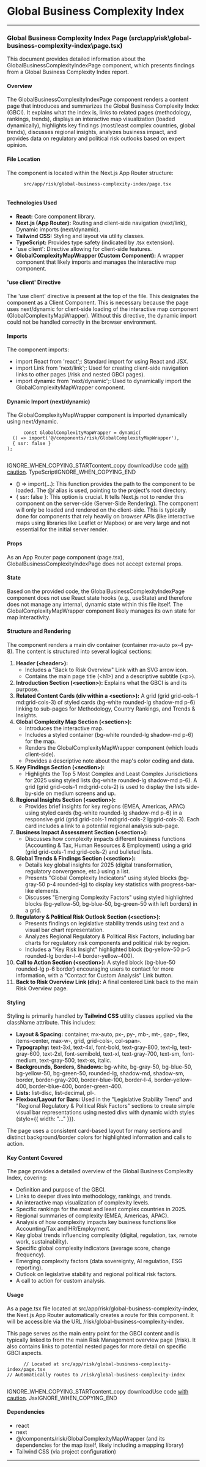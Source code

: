 # Global Business Complexity Index

***

### Global Business Complexity Index Page (src\app\risk\global-business-complexity-index\page.tsx)

This document provides detailed information about the GlobalBusinessComplexityIndexPage component, which presents findings from a Global Business Complexity Index report.

#### Overview

The GlobalBusinessComplexityIndexPage component renders a content page that introduces and summarizes the Global Business Complexity Index (GBCI). It explains what the index is, links to related pages (methodology, rankings, trends), displays an interactive map visualization (loaded dynamically), highlights key findings (most/least complex countries, global trends), discusses regional insights, analyzes business impact, and provides data on regulatory and political risk outlooks based on expert opinion.

#### File Location

The component is located within the Next.js App Router structure:

```
      src/app/risk/global-business-complexity-index/page.tsx
    
```

#### Technologies Used

* **React:** Core component library.
* **Next.js (App Router):** Routing and client-side navigation (next/link), Dynamic imports (next/dynamic).
* **Tailwind CSS:** Styling and layout via utility classes.
* **TypeScript:** Provides type safety (indicated by .tsx extension).
* 'use client': Directive allowing for client-side features.
* **GlobalComplexityMapWrapper (Custom Component):** A wrapper component that likely imports and manages the interactive map component.

#### 'use client' Directive

The 'use client' directive is present at the top of the file. This designates the component as a Client Component. This is necessary because the page uses next/dynamic for client-side loading of the interactive map component (GlobalComplexityMapWrapper). Without this directive, the dynamic import could not be handled correctly in the browser environment.

#### Imports

The component imports:

* import React from 'react';: Standard import for using React and JSX.
* import Link from 'next/link';: Used for creating client-side navigation links to other pages (/risk and nested GBCI pages).
* import dynamic from 'next/dynamic';: Used to dynamically import the GlobalComplexityMapWrapper component.

#### Dynamic Import (next/dynamic)

The GlobalComplexityMapWrapper component is imported dynamically using next/dynamic.

```
      const GlobalComplexityMapWrapper = dynamic(
  () => import('@/components/risk/GlobalComplexityMapWrapper'),
  { ssr: false }
);
    
```

IGNORE\_WHEN\_COPYING\_STARTcontent\_copy  downloadUse code [with caution](https://support.google.com/legal/answer/13505487). TypeScriptIGNORE\_WHEN\_COPYING\_END

* () => import(...): This function provides the path to the component to be loaded. The @/ alias is used, pointing to the project's root directory.
* { ssr: false }: This option is crucial. It tells Next.js not to render this component on the server-side (Server-Side Rendering). The component will only be loaded and rendered on the client-side. This is typically done for components that rely heavily on browser APIs (like interactive maps using libraries like Leaflet or Mapbox) or are very large and not essential for the initial server render.

#### Props

As an App Router page component (page.tsx), GlobalBusinessComplexityIndexPage does not accept external props.

#### State

Based on the provided code, the GlobalBusinessComplexityIndexPage component does not use React state hooks (e.g., useState) and therefore does not manage any internal, dynamic state within this file itself. The GlobalComplexityMapWrapper component likely manages its own state for map interactivity.

#### Structure and Rendering

The component renders a main div container (container mx-auto px-4 py-8). The content is structured into several logical sections:

1. **Header (\<header>):**
   * Includes a "Back to Risk Overview" Link with an SVG arrow icon.
   * Contains the main page title (\<h1>) and a descriptive subtitle (\<p>).
2. **Introduction Section (\<section>):** Explains what the GBCI is and its purpose.
3. **Related Content Cards (div within a \<section>):** A grid (grid grid-cols-1 md:grid-cols-3) of styled cards (bg-white rounded-lg shadow-md p-6) linking to sub-pages for Methodology, Country Rankings, and Trends & Insights.
4. **Global Complexity Map Section (\<section>):**
   * Introduces the interactive map.
   * Includes a styled container (bg-white rounded-lg shadow-md p-6) for the map.
   * Renders the GlobalComplexityMapWrapper component (which loads client-side).
   * Provides a descriptive note about the map's color coding and data.
5. **Key Findings Section (\<section>):**
   * Highlights the Top 5 Most Complex and Least Complex Jurisdictions for 2025 using styled lists (bg-white rounded-lg shadow-md p-6). A grid (grid grid-cols-1 md:grid-cols-2) is used to display the lists side-by-side on medium screens and up.
6. **Regional Insights Section (\<section>):**
   * Provides brief insights for key regions (EMEA, Americas, APAC) using styled cards (bg-white rounded-lg shadow-md p-6) in a responsive grid (grid grid-cols-1 md:grid-cols-2 lg:grid-cols-3). Each card includes a link to a potential regional analysis sub-page.
7. **Business Impact Assessment Section (\<section>):**
   * Discusses how complexity impacts different business functions (Accounting & Tax, Human Resources & Employment) using a grid (grid grid-cols-1 md:grid-cols-2) and bulleted lists.
8. **Global Trends & Findings Section (\<section>):**
   * Details key global insights for 2025 (digital transformation, regulatory convergence, etc.) using a list.
   * Presents "Global Complexity Indicators" using styled blocks (bg-gray-50 p-4 rounded-lg) to display key statistics with progress-bar-like elements.
   * Discusses "Emerging Complexity Factors" using styled highlighted blocks (bg-yellow-50, bg-blue-50, bg-green-50 with left borders) in a grid.
9. **Regulatory & Political Risk Outlook Section (\<section>):**
   * Presents findings on legislative stability trends using text and a visual bar chart representation.
   * Analyzes Regional Regulatory & Political Risk Factors, including bar charts for regulatory risk components and political risk by region.
   * Includes a "Key Risk Insight" highlighted block (bg-yellow-50 p-5 rounded-lg border-l-4 border-yellow-400).
10. **Call to Action Section (\<section>):** A styled block (bg-blue-50 rounded-lg p-6 border) encouraging users to contact for more information, with a "Contact for Custom Analysis" Link button.
11. **Back to Risk Overview Link (div):** A final centered Link back to the main Risk Overview page.

#### Styling

Styling is primarily handled by **Tailwind CSS** utility classes applied via the className attribute. This includes:

* **Layout & Spacing:** container, mx-auto, px-, py-, mb-, mt-, gap-, flex, items-center, max-w-, grid, grid-cols-, col-span-.
* **Typography:** text-3xl, text-4xl, font-bold, text-gray-800, text-lg, text-gray-600, text-2xl, font-semibold, text-xl, text-gray-700, text-sm, font-medium, text-gray-500, text-xs, italic.
* **Backgrounds, Borders, Shadows:** bg-white, bg-gray-50, bg-blue-50, bg-yellow-50, bg-green-50, rounded-lg, shadow-md, shadow-sm, border, border-gray-200, border-blue-100, border-l-4, border-yellow-400, border-blue-400, border-green-400.
* **Lists:** list-disc, list-decimal, pl-.
* **Flexbox/Layout for Bars:** Used in the "Legislative Stability Trend" and "Regional Regulatory & Political Risk Factors" sections to create simple visual bar representations using nested divs with dynamic width styles (style=\{{ width: "..." \}}).

The page uses a consistent card-based layout for many sections and distinct background/border colors for highlighted information and calls to action.

#### Key Content Covered

The page provides a detailed overview of the Global Business Complexity Index, covering:

* Definition and purpose of the GBCI.
* Links to deeper dives into methodology, rankings, and trends.
* An interactive map visualization of complexity levels.
* Specific rankings for the most and least complex countries in 2025.
* Regional summaries of complexity (EMEA, Americas, APAC).
* Analysis of how complexity impacts key business functions like Accounting/Tax and HR/Employment.
* Key global trends influencing complexity (digital, regulation, tax, remote work, sustainability).
* Specific global complexity indicators (average score, change frequency).
* Emerging complexity factors (data sovereignty, AI regulation, ESG reporting).
* Outlook on legislative stability and regional political risk factors.
* A call to action for custom analysis.

#### Usage

As a page.tsx file located at src/app/risk/global-business-complexity-index, the Next.js App Router automatically creates a route for this component. It will be accessible via the URL /risk/global-business-complexity-index.

This page serves as the main entry point for the GBCI content and is typically linked to from the main Risk Management overview page (/risk). It also contains links to potential nested pages for more detail on specific GBCI aspects.

```
      // Located at src/app/risk/global-business-complexity-index/page.tsx
// Automatically routes to /risk/global-business-complexity-index
    
```

IGNORE\_WHEN\_COPYING\_STARTcontent\_copy  downloadUse code [with caution](https://support.google.com/legal/answer/13505487). JsxIGNORE\_WHEN\_COPYING\_END

#### Dependencies

* react
* next
* @/components/risk/GlobalComplexityMapWrapper (and its dependencies for the map itself, likely including a mapping library)
* Tailwind CSS (via project configuration)

***
